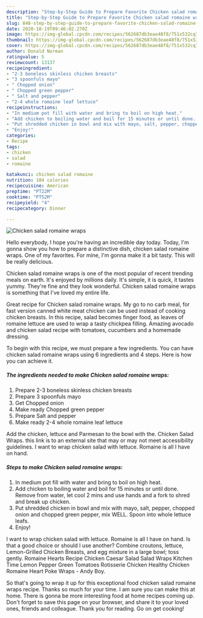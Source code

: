 ```yaml
---
description: "Step-by-Step Guide to Prepare Favorite Chicken salad romaine wraps"
title: "Step-by-Step Guide to Prepare Favorite Chicken salad romaine wraps"
slug: 848-step-by-step-guide-to-prepare-favorite-chicken-salad-romaine-wraps
date: 2020-10-19T09:46:02.270Z
image: https://img-global.cpcdn.com/recipes/562687db3eae48f8/751x532cq70/chicken-salad-romaine-wraps-recipe-main-photo.jpg
thumbnail: https://img-global.cpcdn.com/recipes/562687db3eae48f8/751x532cq70/chicken-salad-romaine-wraps-recipe-main-photo.jpg
cover: https://img-global.cpcdn.com/recipes/562687db3eae48f8/751x532cq70/chicken-salad-romaine-wraps-recipe-main-photo.jpg
author: Donald Norman
ratingvalue: 5
reviewcount: 13137
recipeingredient:
- "2-3 boneless skinless chicken breasts"
- "3 spoonfuls mayo"
- " Chopped onion"
- " Chopped green pepper"
- " Salt and pepper"
- "2-4 whole romaine leaf lettuce"
recipeinstructions:
- "In medium pot fill with water and bring to boil on high heat."
- "Add chicken to boiling water and boil for 15 minutes or until done. Remove from water, let cool 2 mins and use hands and a fork to shred and break up chicken."
- "Put shredded chicken in bowl and mix with mayo, salt, pepper, chopped onion and chopped green pepper, mix WELL. Spoon into whole lettuce leafs."
- "Enjoy!"
categories:
- Recipe
tags:
- chicken
- salad
- romaine

katakunci: chicken salad romaine 
nutrition: 104 calories
recipecuisine: American
preptime: "PT22M"
cooktime: "PT52M"
recipeyield: "4"
recipecategory: Dinner

---
```



![Chicken salad romaine wraps](https://img-global.cpcdn.com/recipes/562687db3eae48f8/751x532cq70/chicken-salad-romaine-wraps-recipe-main-photo.jpg)

Hello everybody, I hope you're having an incredible day today. Today, I'm gonna show you how to prepare a distinctive dish, chicken salad romaine wraps. One of my favorites. For mine, I'm gonna make it a bit tasty. This will be really delicious.

Chicken salad romaine wraps is one of the most popular of recent trending meals on earth. It's enjoyed by millions daily. It's simple, it is quick, it tastes yummy. They're fine and they look wonderful. Chicken salad romaine wraps is something that I've loved my entire life.

Great recipe for Chicken salad romaine wraps. My go to no carb meal, for fast version canned white meat chicken can be used instead of cooking chicken breasts. In this recipe, salad becomes finger food, as leaves of romaine lettuce are used to wrap a tasty chickpea filling. Amazing avocado and chicken salad recipe with tomatoes, cucumbers and a homemade dressing.


To begin with this recipe, we must prepare a few ingredients. You can have chicken salad romaine wraps using 6 ingredients and 4 steps. Here is how you can achieve it.

<!--inarticleads1-->

##### The ingredients needed to make Chicken salad romaine wraps:

1. Prepare 2-3 boneless skinless chicken breasts
1. Prepare 3 spoonfuls mayo
1. Get  Chopped onion
1. Make ready  Chopped green pepper
1. Prepare  Salt and pepper
1. Make ready 2-4 whole romaine leaf lettuce


Add the chicken, lettuce and Parmesan to the bowl with the. Chicken Salad Wraps. this link is to an external site that may or may not meet accessibility guidelines. I want to wrap chicken salad with lettuce. Romaine is all I have on hand. 

<!--inarticleads2-->

##### Steps to make Chicken salad romaine wraps:

1. In medium pot fill with water and bring to boil on high heat.
1. Add chicken to boiling water and boil for 15 minutes or until done. Remove from water, let cool 2 mins and use hands and a fork to shred and break up chicken.
1. Put shredded chicken in bowl and mix with mayo, salt, pepper, chopped onion and chopped green pepper, mix WELL. Spoon into whole lettuce leafs.
1. Enjoy!


I want to wrap chicken salad with lettuce. Romaine is all I have on hand. Is that a good choice or should I use another? Combine croutons, lettuce, Lemon-Grilled Chicken Breasts, and egg mixture in a large bowl; toss gently. Romaine Hearts Recipe Chicken Caesar Salad Salad Wraps Kitchen Time Lemon Pepper Green Tomatoes Rotisserie Chicken Healthy Chicken Romaine Heart Poke Wraps - Andy Boy. 

So that's going to wrap it up for this exceptional food chicken salad romaine wraps recipe. Thanks so much for your time. I am sure you can make this at home. There is gonna be more interesting food at home recipes coming up. Don't forget to save this page on your browser, and share it to your loved ones, friends and colleague. Thank you for reading. Go on get cooking!
